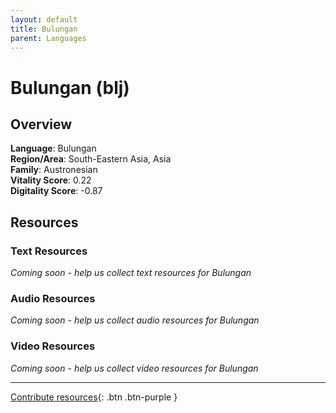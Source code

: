 ```yaml
---
layout: default
title: Bulungan
parent: Languages
---
```


# Bulungan (blj)

## Overview

**Language**: Bulungan  
**Region/Area**: South-Eastern Asia, Asia  
**Family**: Austronesian  
**Vitality Score**: 0.22  
**Digitality Score**: -0.87  

## Resources

### Text Resources
*Coming soon - help us collect text resources for Bulungan*

### Audio Resources
*Coming soon - help us collect audio resources for Bulungan*

### Video Resources
*Coming soon - help us collect video resources for Bulungan*

---

[Contribute resources](https://fairtrain.github.io/){: .btn .btn-purple }
